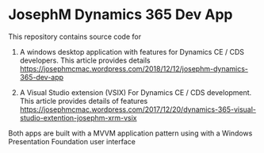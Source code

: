 # JosephM Dynamics 365 Dev App

This repository contains source code for

1. A windows desktop application with features for Dynamics CE / CDS developers. This article provides details https://josephmcmac.wordpress.com/2018/12/12/josephm-dynamics-365-dev-app

2. A Visual Studio extension (VSIX) For Dynamics CE / CDS development. This article provides details of features https://josephmcmac.wordpress.com/2017/12/20/dynamics-365-visual-studio-extention-josephm-xrm-vsix

Both apps are built with a MVVM application pattern using with a Windows Presentation Foundation user interface
